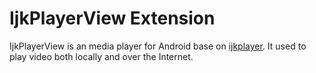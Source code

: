 
 # IjkPlayerView Extension


IjkPlayerView is an media player for Android base on [ijkplayer](https://github.com/Bilibili/ijkplayer). It used to play video both locally and over the Internet.

